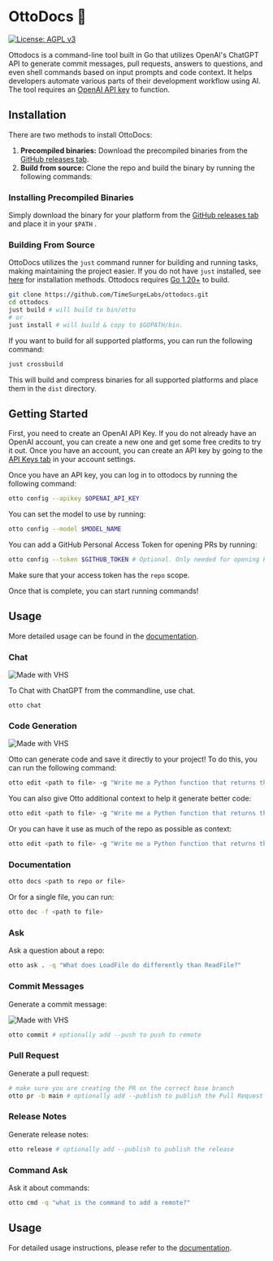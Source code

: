 # OttoDocs 🦦

[![License: AGPL v3](https://img.shields.io/badge/License-AGPL%20v3-blue.svg)](https://www.gnu.org/licenses/agpl-3.0)

Ottodocs is a command-line tool built in Go that utilizes OpenAI's ChatGPT API to generate commit messages, pull requests, answers to questions, and even shell commands based on input prompts and code context. It helps developers automate various parts of their development workflow using AI. The tool requires an [OpenAI API key](https://platform.openai.com/account/api-keys) to function.

## Installation

There are two methods to install OttoDocs:

1. **Precompiled binaries:** Download the precompiled binaries from the [GitHub releases tab](https://github.com/TimeSurgeLabs/ottodocs/releases).
2. **Build from source:** Clone the repo and build the binary by running the following commands:

### Installing Precompiled Binaries

Simply download the binary for your platform from the [GitHub releases tab](https://github.com/TimeSurgeLabs/ottodocs/releases) and place it in your `$PATH` .

### Building From Source

OttoDocs utilizes the `just` command runner for building and running tasks, making maintaining the project easier. If you do not have `just` installed, see [here](https://just.systems/man/en/chapter_5.html) for installation methods. Ottodocs requires [Go 1.20+](https://go.dev/dl/) to build.

```sh
git clone https://github.com/TimeSurgeLabs/ottodocs.git
cd ottodocs
just build # will build to bin/otto
# or
just install # will build & copy to $GOPATH/bin. 
```

If you want to build for all supported platforms, you can run the following command:

```sh
just crossbuild
```

This will build and compress binaries for all supported platforms and place them in the `dist` directory.

## Getting Started

First, you need to create an OpenAI API Key. If you do not already have an OpenAI account, you can create a new one and get some free credits to try it out. Once you have an account, you can create an API key by going to the [API Keys tab](https://platform.openai.com/account/api-keys) in your account settings.

Once you have an API key, you can log in to ottodocs by running the following command:

```sh
otto config --apikey $OPENAI_API_KEY
```

You can set the model to use by running:

```sh
otto config --model $MODEL_NAME
```

You can add a GitHub Personal Access Token for opening PRs by running:

```sh
otto config --token $GITHUB_TOKEN # Optional. Only needed for opening PRs and reading Issues
```

Make sure that your access token has the `repo` scope.

Once that is complete, you can start running commands!

## Usage

More detailed usage can be found in the [documentation](https://ottodocs.chand1012.dev/docs/usage/otto).

### Chat

![Made with VHS](https://vhs.charm.sh/vhs-7lC4zu09dmW4TZFOyQtCKI.gif)

To Chat with ChatGPT from the commandline, use chat.

```
otto chat
```

### Code Generation

![Made with VHS](https://vhs.charm.sh/vhs-5A6u3ITYSIp2qd1T7XdYEM.gif)

Otto can generate code and save it directly to your project! To do this, you can run the following command:

```sh
otto edit <path to file> -g "Write me a Python function that returns the sum of two numbers"
```

You can also give Otto additional context to help it generate better code:

```sh
otto edit <path to file> -g "Write me a Python function that returns the sum of two numbers" -c hello_world.py
```

Or you can have it use as much of the repo as possible as context:

```sh
otto edit <path to file> -g "Write me a Python function that returns the sum of two numbers" -r
```

### Documentation

```sh
otto docs <path to repo or file>
```

Or for a single file, you can run:

```sh
otto doc -f <path to file>
```

### Ask

Ask a question about a repo:

```sh
otto ask . -q "What does LoadFile do differently than ReadFile?"
```

### Commit Messages

Generate a commit message:

![Made with VHS](https://vhs.charm.sh/vhs-4Uti5pLyUQ85pueoJH5IQ.gif)

```sh
otto commit # optionally add --push to push to remote
```

### Pull Request

Generate a pull request:

```sh
# make sure you are creating the PR on the correct base branch
otto pr -b main # optionally add --publish to publish the Pull Request
```

### Release Notes

Generate release notes:

```sh
otto release # optionally add --publish to publish the release
```

### Command Ask

Ask it about commands:

```sh
otto cmd -q "what is the command to add a remote?"
```

## Usage

For detailed usage instructions, please refer to the [documentation](https://ottodocs.chand1012.dev/docs/usage/otto).

